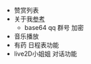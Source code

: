 + 赞赏列表
+ 关于我[参考](https://www.fghrsh.net/about.html)
	+ base64 qq 群号 加密
+ 音乐播放
+ 有药 日程表功能
+ live2D小姐姐 对话功能